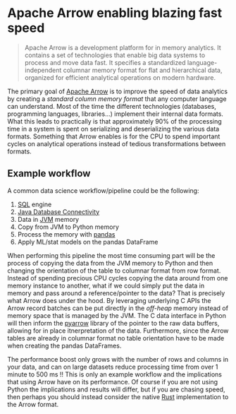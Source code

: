 # Apache Arrow enabling blazing fast speed 

> Apache Arrow is a development platform for in memory analytics. It contains a set of technologies that enable big data systems to process and move data fast.
It specifies a standardized language-independent columnar memory format for flat and hierarchical data, organized for efficient analytical operations on modern
hardware. 

The primary goal of [Apache Arrow](https://arrow.apache.org/) is to improve the speed of data analytics by creating a *standard column memory format* that 
any computer language can understand. Most of the time the different technologies (databases, programming languages, libraries...) implement their internal data
formats. What this leads to practically is that approximately 90\% of the processing time in a system is spent on serializing and deserializing the various data
formats. Something that Arrow enables is for the CPU to spend important cycles on analytical operations instead of tedious transformations between formats. 

## Example workflow 
A common data science workflow/pipeline could be the following:
1. [SQL](https://www.dremio.com/) engine
2. [Java Database Connectivity](https://www.javatpoint.com/java-jdbc)
3. Data in [JVM](https://medium.com/platform-engineer/understanding-java-memory-model-1d0863f6d973) memory
4. Copy from JVM to Python memory
5. Process the memory with [pandas](https://pandas.pydata.org/)
6. Apply ML/stat models on the pandas DataFrame

When performing this pipeline the most time consuming part will be the process of copying the data from the JVM memory to Python and then changing the orientation
of the table to columnar format from row format. Instead of spending precious CPU cycles copying the data around from one memory instance to another, what if we
could simply put the data in memory and pass around a reference/pointer to the data? That is precisely what Arrow does under the hood. By leveraging underlying C APIs
the Arrow record batches can be put directly in the *off-heap* memory instead of memory space that is managed by the JVM. The C data interface in Python will then
inform the [pyarrow](https://arrow.apache.org/docs/python/index.html) library of the pointer to the raw data buffers, allowing for in place itnerpretation of the data. Furthermore, since the Arrow tables are already in 
columnar format no table orientation have to be made when creating the pandas DataFrames.


The performance boost only grows with the number of rows and columns in your data, and can on large datasets reduce processing time from over 1 minute to 500 ms !! This is only an example
workflow and the implications that using Arrow have on its performance. Of course if you are not using Python the implications and results will differ, but if you
are chasing speed, then perhaps you should instead consider the native [Rust](https://docs.rs/arrow/latest/arrow/) implementation to the Arrow format.

